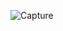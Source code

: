 ![Capture](https://github.com/Zag5A6167/Find-Mouse-Position/assets/85066044/32588963-2aec-4676-af2c-219a48dc166c)

